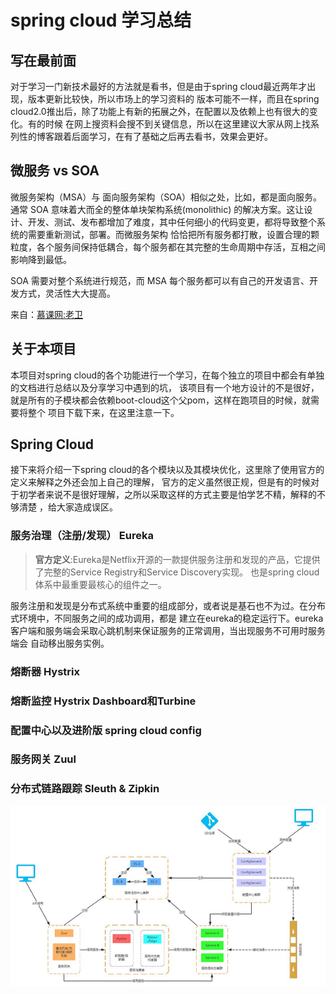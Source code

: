 # spring cloud 学习总结

## 写在最前面
  对于学习一门新技术最好的方法就是看书，但是由于spring cloud最近两年才出现，版本更新比较快，所以市场上的学习资料的
版本可能不一样，而且在spring cloud2.0推出后，除了功能上有新的拓展之外，在配置以及依赖上也有很大的变化。有的时候
在网上搜资料会搜不到关键信息，所以在这里建议大家从网上找系列性的博客跟着后面学习，在有了基础之后再去看书，效果会更好。

## 微服务 vs SOA

微服务架构（MSA）与 面向服务架构（SOA）相似之处，比如，都是面向服务。通常 SOA 意味着大而全的整体单块架构系统(monolithic)
的解决方案。这让设计、开发、测试、发布都增加了难度，其中任何细小的代码变更，都将导致整个系统的需要重新测试，部署。而微服务架构
恰恰把所有服务都打散，设置合理的颗粒度，各个服务间保持低耦合，每个服务都在其完整的生命周期中存活，互相之间影响降到最低。

SOA 需要对整个系统进行规范，而 MSA 每个服务都可以有自己的开发语言、开发方式，灵活性大大提高。

来自：[慕课网:老卫](https://www.imooc.com/article/23880)


## 关于本项目
  本项目对spring cloud的各个功能进行一个学习，在每个独立的项目中都会有单独的文档进行总结以及分享学习中遇到的坑，
该项目有一个地方设计的不是很好，就是所有的子模块都会依赖boot-cloud这个父pom，这样在跑项目的时候，就需要将整个
项目下载下来，在这里注意一下。

## Spring Cloud
  接下来将介绍一下spring cloud的各个模块以及其模块优化，这里除了使用官方的定义来解释之外还会加上自己的理解，
官方的定义虽然很正规，但是有的时候对于初学者来说不是很好理解，之所以采取这样的方式主要是怕学艺不精，解释的不够清楚
，给大家造成误区。

### 服务治理（注册/发现） Eureka
> **官方定义**:Eureka是Netflix开源的一款提供服务注册和发现的产品，它提供了完整的Service Registry和Service Discovery实现。
> 也是spring cloud体系中最重要最核心的组件之一。

服务注册和发现是分布式系统中重要的组成部分，或者说是基石也不为过。在分布式环境中，不同服务之间的成功调用，都是
建立在eureka的稳定运行下。eureka客户端和服务端会采取心跳机制来保证服务的正常调用，当出现服务不可用时服务端会
自动移出服务实例。


### 熔断器 Hystrix
### 熔断监控 Hystrix Dashboard和Turbine
### 配置中心以及进阶版 spring cloud config
### 服务网关 Zuul
### 分布式链路跟踪 Sleuth & Zipkin

![image](zz_images/s-cloud.png)
